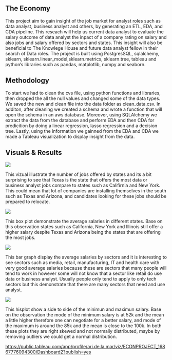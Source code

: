 ## The Economy
This project aim to gain insight of the job market for analyst roles such as data analyst, business analyst and others, by generating an ETL, EDA, and CDA  pipeline. This reseach will help us current data analyst to evaluate the salary outcome of data analyst the inpact of a company rating on salary and also jobs and salary offered by sectors and states. This insight will also be beneficial to The Knowlege House and future data analyst fellow in their search of Data roles. The project is built using PostgresSQL, sqlalchemy, sklearn, sklearn.linear_model,sklearn.metrics, sklearn.tree, tableau and python’s libraries such as pandas, matplotlib, numpy and seaborn. 

## Methodology
To start we had to clean the cvs file, using python functions and libraries, then dropped the all the null values and changed some of the data types. We saved the new and clean file into the data folder as clean_data.csv. In additon, after cleaning we created a schema and wrote a function that will open the schema in an aws database. Moreover, using SQLAlchemy we extract the data from the database and perform EDA and then CDA for predicition by doing a linear regression, lasso regression and a decision tree. Lastly, using the information we gainned from the EDA and CDA we made a Tableau visualization to display insight from the data.  

## Visuals & Results

![](image/job_offeres_by_state.jpg) 

This vizual illustrate the number of jobs offered by states and its a bit surprising to see that Texas is the state that offers the most data or business analyst jobs compare to states such as Califirnia and New York. This could mean that lot of companies are installing themselves in the south such as Texas and Arizona, and candidates looking for these jobs should be prepared to relocate. 

![](image/avg_salary.jpg)

This box plot demonstrate the average salaries in different states. Base on this observation states such as California, New York and Illinois still offer a higher salary despite Texas and Arizona being the states that are offering the most jobs. 

![](image/avg_salary_sectors.jpg)

This bar graph display the average salaries by sectors and it is interesting to see sectors such as media, retail, manufacturing, IT and health care with very good average salaries because these are sectors that many people will tend to work in however some will not know that a sector like retail do use data or business analyst. Usually people only tend to apply to only tech sectors but this demonstrate that there are many sectors that need and use analyst. 

![](image/min_max_salary.jpg)

This hisplot show a side to side of the minimun and maximun salary. Base on the observation the mode of the minimum salary is at 52k and the mean a little higher therefore one can negotiate for a better salary, and mode of the maximum is around the 85k and the mean is close to the 100k. In both these plots they are right skewed and not normally distributed, maybe by removing outliers we could get a normal distribution.



https://public.tableau.com/app/profile/ari.de.la.mar/viz/ECONPROJECT_16867776094300/Dashboard2?publish=yes 